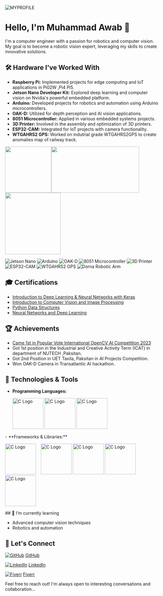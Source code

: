 ![MYPROFILE](https://media.licdn.com/dms/image/D4D16AQFUJP7Ee4UnYw/profile-displaybackgroundimage-shrink_350_1400/0/1696527459085?e=1712793600&v=beta&t=q3iKvY5t7e6oiRKSLAz0JY9qL3g6-4BwzQyZLyjAQn0)

# Hello, I'm Muhammad Awab 👋

I'm a computer engineer with a passion for robotics and computer vision. My goal is to become a robotic vision expert, leveraging my skills to create innovative solutions.



## 🛠️ Hardware I've Worked With

- **Raspberry Pi:** Implemented projects for edge computing and IoT applications in Pi02W ,Pi4 Pi5.
- **Jetson Nano Developer Kit:** Explored deep learning and computer vision on Nvidia's powerful embedded platform.
- **Arduino:** Developed projects for robotics and automation using Arduino microcontrollers.
- **OAK-D:** Utilized for depth perception and AI vision applications.
- **8051 Microcontroller:** Applied in various embedded systems projects.
- **3D Printer:** Involved in the assembly and optimization of 3D printers.
- **ESP32-CAM:** Integrated for IoT projects with camera functionality.
- **WTGAHRS2 GPS:** Worked on indutrial grade WTGAHRS2GPS to create anomalies  map of railway track.

<img src="https://d29g4g2dyqv443.cloudfront.net/sites/default/files/akamai/embedded/images/jetsonNano/JetsonNano-DevKit_Front-Top_Right_trimmed.jpg" height="150" /><img src="https://www.zdnet.com/a/img/resize/2f3709d5d1474a5d20d535a9cf6174198a2368d1/2021/06/11/a419ab3e-428b-40fa-b554-02a18831fce3/raspberry-pi-4-model-b-header.jpg?auto=webp&fit=crop&height=675&width=1200" height="150" width="285"/><img src="https://www.mybotshop.de/media/image/product/5263/lg/luxonis-depthai-oak-d-lux-d.jpg" height="200" width="180"/>

![Jetson Nano](https://img.shields.io/badge/Jetson_Nano-2GB-green?logo=Nvidia)
![Arduino](https://img.shields.io/badge/Arduino-Uno-blue?logo=Arduino)
![OAK-D](https://img.shields.io/badge/OAK--D-Depth--AI-yellow?logo=OpenCV)
![8051 Microcontroller](https://img.shields.io/badge/8051_Microcontroller-Embedded-red?logo=Microchip)
![3D Printer](https://img.shields.io/badge/3D_Printer-Assembly-white?logo=Prusa)
![ESP32-CAM](https://img.shields.io/badge/ESP32_CAM-IoT-blueviolet?logo=Espressif)
![WTGAHRS2 GPS](https://img.shields.io/badge/WTGAHRS2_GPS-GPS-brightgreen?logo=Adafruit)
![Dorna Robotic Arm](https://img.shields.io/badge/Dorna_Robotic_Arm-Automation-lightgrey?logo=Robot)

<!--

## 🚀 Projects

- [Number Plate Recognition on the Edge](Link to Project): I recently solved the challenge of deploying a number plate recognition system on the edge. This allows organizations to use affordable hardware and deploy in remote areas with limited or slow internet connectivity.
-->
## 🎓 Certifications 
- [Introduction to Deep Learning & Neural Networks with Keras](https://www.coursera.org/account/accomplishments/certificate/BDT3FFYCDZLH)
- [Introduction to Computer Vision and Image Processing](https://www.coursera.org/account/accomplishments/certificate/MAM4CTLPAJBZ)
- [Python Data Structures
](https://www.coursera.org/account/accomplishments/certificate/6LUULDWYFPMQ)
- [Neural Networks and Deep Learning
](https://www.coursera.org/account/accomplishments/certificate/XRHX4N7N6QV2)
## 🏆 Achievements
- [Came 1st in Popular Vote International OpenCV AI Competition 2023](https://www.hackster.io/contests/opencv-ai-competition-2023#winners)
- Got 1st position in the Industrial and Creative Activity Term (ICAT) in department of NUTECH ,Paksitan.
- Got 2nd Position in UET Taxila, Paksitan in AI Projects Competition.
- Won OAK-D Camera in Transatlantic AI hackathon.

## 🔧 Technologies & Tools

- **Programming Languages:** 
    <p align="left">
     <img src="https://upload.wikimedia.org/wikipedia/commons/thumb/c/c3/Python-logo-notext.svg/800px-Python-logo-notext.svg.png" alt="C Logo" width="100" height="100">                                           <img src="https://upload.wikimedia.org/wikipedia/commons/1/19/C_Logo.png" alt="C Logo" width="100" height="100">                                           <img src="https://upload.wikimedia.org/wikipedia/commons/thumb/1/18/ISO_C%2B%2B_Logo.svg/800px-ISO_C%2B%2B_Logo.svg.png" alt="C Logo" width="100" height="100">
</p>
- **Frameworks & Libraries:**
    <p align="left">
            <img src="https://upload.wikimedia.org/wikipedia/commons/thumb/3/32/OpenCV_Logo_with_text_svg_version.svg/800px-OpenCV_Logo_with_text_svg_version.svg.png" alt="C Logo" width="100" height="100">                               &nbsp;&nbsp;           
        <img src="https://editor.analyticsvidhya.com/uploads/339361_iDQvKoz7gGHc6YXqvqWWZQ.png" alt="C Logo" width="100" height="100">                                           
        <img src="[https://www.google.com/url?sa=i&url=https%3A%2F%2Ftheaveragecoder.medium.com%2Ftraining-and-testing-a-basic-neural-network-using-pytorch-4010300fda45&psig=AOvVaw0wjQSbL4NG4XMhpB1xrdmF&ust=1707146950447000&source=images&cd=vfe&opi=89978449&ved=0CBMQjRxqFwoTCPDZ8Y6AkoQDFQAAAAAdAAAAABAI](https://miro.medium.com/v2/resize:fit:691/1*VSQ0XEywxSgZBwW05GsZtw.png)" alt="C Logo" width="100" height="100">         
        <img src="https://community.ultralytics.com/uploads/default/original/1X/4799424d80923bbd57dd236fb8489bc26dac4f67.png" alt="C Logo" width="100" height="100">                                           <img src="https://media.licdn.com/dms/image/D5612AQFodCHsEIh_Iw/article-cover_image-shrink_720_1280/0/1688365480015?e=2147483647&v=beta&t=J2Nft_aci4LYmmu0yzNrLQpiFTMlKPOkxg7RjNTjsqY" alt="C Logo" width="100" height="100">
    </p>
## 🌱 I’m currently learning

- Advanced computer vision techniques
- Robotics and automation

## 💬 Let's Connect

[![GitHub](https://img.icons8.com/ios-glyphs/30/000000/github.png)](https://github.com/EngrAwab) [GitHub](https://github.com/EngrAwab)

[![LinkedIn](https://img.icons8.com/ios-glyphs/30/000000/linkedin.png)](https://www.linkedin.com/in/muhammad-awab-younas-27bb50230/) [LinkedIn](https://www.linkedin.com/in/muhammad-awab-younas-27bb50230/)

[![Fiverr](https://img.icons8.com/ios-glyphs/30/000000/fiverr.png)](https://www.fiverr.com/saithawab?) [Fiverr](https://www.fiverr.com/saithawab?)



Feel free to reach out! I'm always open to interesting conversations and collaboration...

<!--
Here, you can add any additional sections or information you find relevant. For example, you can include your education, work experience, or any certifications you have earned.
-->

